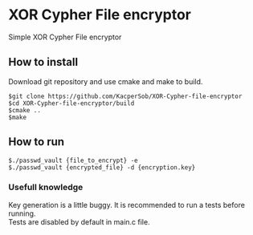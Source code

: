 # XOR Cypher File encryptor

Simple XOR Cypher File encryptor <br>

## How to install

Download git repository and use cmake and make to build.

```console
$git clone https://github.com/KacperSob/XOR-Cypher-file-encryptor
$cd XOR-Cypher-file-encryptor/build
$cmake ..
$make
```
## How to run

```console
$./passwd_vault {file_to_encrypt} -e
$./passwd_vault {encrypted_file} -d {encryption.key}
```

### Usefull knowledge

Key generation is a little buggy. It is recommended to run a tests before running. <br>
Tests are disabled by default in main.c file. <br>
